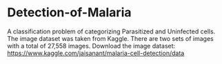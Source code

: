 # Detection-of-Malaria
A classification problem of categorizing Parasitized and Uninfected cells. The image dataset was taken from Kaggle. 
There are two sets of images with a total of 27,558 images. 
Download the image dataset: https://www.kaggle.com/jaisanant/malaria-cell-detection/data
